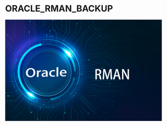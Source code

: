 ﻿# ORACLE_RMAN_BACKUP
 ![RMAN Logo](https://github.com/Zoob-air/Oracle-Rman-Backup/blob/main/rman_logo.jpg)
